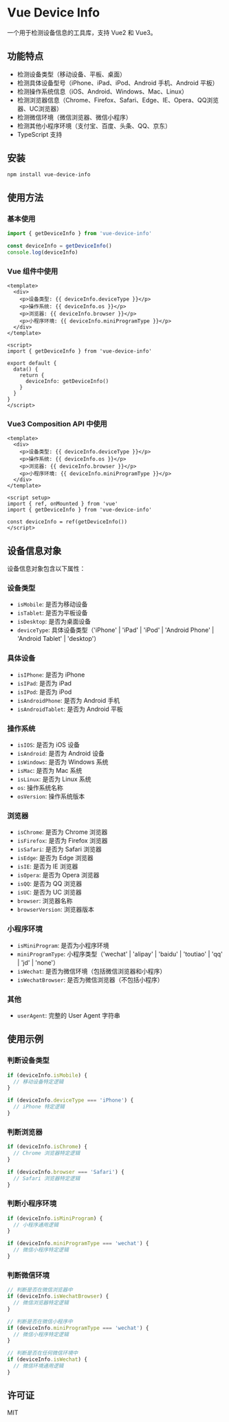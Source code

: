 # Vue Device Info

一个用于检测设备信息的工具库，支持 Vue2 和 Vue3。

## 功能特点

- 检测设备类型（移动设备、平板、桌面）
- 检测具体设备型号（iPhone、iPad、iPod、Android 手机、Android 平板）
- 检测操作系统信息（iOS、Android、Windows、Mac、Linux）
- 检测浏览器信息（Chrome、Firefox、Safari、Edge、IE、Opera、QQ浏览器、UC浏览器）
- 检测微信环境（微信浏览器、微信小程序）
- 检测其他小程序环境（支付宝、百度、头条、QQ、京东）
- TypeScript 支持

## 安装

```bash
npm install vue-device-info
```

## 使用方法

### 基本使用

```typescript
import { getDeviceInfo } from 'vue-device-info'

const deviceInfo = getDeviceInfo()
console.log(deviceInfo)
```

### Vue 组件中使用

```vue
<template>
  <div>
    <p>设备类型: {{ deviceInfo.deviceType }}</p>
    <p>操作系统: {{ deviceInfo.os }}</p>
    <p>浏览器: {{ deviceInfo.browser }}</p>
    <p>小程序环境: {{ deviceInfo.miniProgramType }}</p>
  </div>
</template>

<script>
import { getDeviceInfo } from 'vue-device-info'

export default {
  data() {
    return {
      deviceInfo: getDeviceInfo()
    }
  }
}
</script>
```

### Vue3 Composition API 中使用

```vue
<template>
  <div>
    <p>设备类型: {{ deviceInfo.deviceType }}</p>
    <p>操作系统: {{ deviceInfo.os }}</p>
    <p>浏览器: {{ deviceInfo.browser }}</p>
    <p>小程序环境: {{ deviceInfo.miniProgramType }}</p>
  </div>
</template>

<script setup>
import { ref, onMounted } from 'vue'
import { getDeviceInfo } from 'vue-device-info'

const deviceInfo = ref(getDeviceInfo())
</script>
```

## 设备信息对象

设备信息对象包含以下属性：

### 设备类型
- `isMobile`: 是否为移动设备
- `isTablet`: 是否为平板设备
- `isDesktop`: 是否为桌面设备
- `deviceType`: 具体设备类型（'iPhone' | 'iPad' | 'iPod' | 'Android Phone' | 'Android Tablet' | 'desktop'）

### 具体设备
- `isIPhone`: 是否为 iPhone
- `isIPad`: 是否为 iPad
- `isIPod`: 是否为 iPod
- `isAndroidPhone`: 是否为 Android 手机
- `isAndroidTablet`: 是否为 Android 平板

### 操作系统
- `isIOS`: 是否为 iOS 设备
- `isAndroid`: 是否为 Android 设备
- `isWindows`: 是否为 Windows 系统
- `isMac`: 是否为 Mac 系统
- `isLinux`: 是否为 Linux 系统
- `os`: 操作系统名称
- `osVersion`: 操作系统版本

### 浏览器
- `isChrome`: 是否为 Chrome 浏览器
- `isFirefox`: 是否为 Firefox 浏览器
- `isSafari`: 是否为 Safari 浏览器
- `isEdge`: 是否为 Edge 浏览器
- `isIE`: 是否为 IE 浏览器
- `isOpera`: 是否为 Opera 浏览器
- `isQQ`: 是否为 QQ 浏览器
- `isUC`: 是否为 UC 浏览器
- `browser`: 浏览器名称
- `browserVersion`: 浏览器版本

### 小程序环境
- `isMiniProgram`: 是否为小程序环境
- `miniProgramType`: 小程序类型（'wechat' | 'alipay' | 'baidu' | 'toutiao' | 'qq' | 'jd' | 'none'）
- `isWechat`: 是否为微信环境（包括微信浏览器和小程序）
- `isWechatBrowser`: 是否为微信浏览器（不包括小程序）

### 其他
- `userAgent`: 完整的 User Agent 字符串

## 使用示例

### 判断设备类型
```typescript
if (deviceInfo.isMobile) {
  // 移动设备特定逻辑
}

if (deviceInfo.deviceType === 'iPhone') {
  // iPhone 特定逻辑
}
```

### 判断浏览器
```typescript
if (deviceInfo.isChrome) {
  // Chrome 浏览器特定逻辑
}

if (deviceInfo.browser === 'Safari') {
  // Safari 浏览器特定逻辑
}
```

### 判断小程序环境
```typescript
if (deviceInfo.isMiniProgram) {
  // 小程序通用逻辑
}

if (deviceInfo.miniProgramType === 'wechat') {
  // 微信小程序特定逻辑
}
```

### 判断微信环境
```typescript
// 判断是否在微信浏览器中
if (deviceInfo.isWechatBrowser) {
  // 微信浏览器特定逻辑
}

// 判断是否在微信小程序中
if (deviceInfo.miniProgramType === 'wechat') {
  // 微信小程序特定逻辑
}

// 判断是否在任何微信环境中
if (deviceInfo.isWechat) {
  // 微信环境通用逻辑
}
```

## 许可证

MIT 